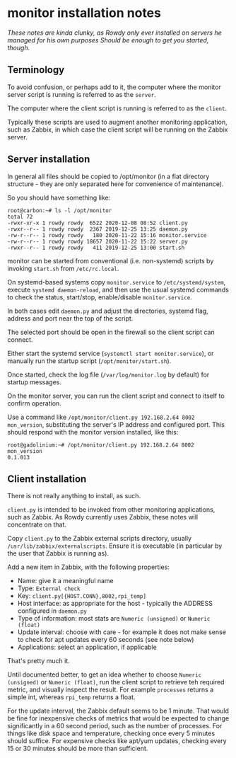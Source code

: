 # monitor installation notes

_These notes are kinda clunky, as Rowdy only ever installed on servers he managed for his own purposes  Should be enough to get you started, though._

## Terminology

To avoid confusion, or perhaps add to it, the computer where the monitor server script is running is referred to as the `server`.

The computer where the client script is running is referred to as the `client`.

Typically these scripts are used to augment another monitoring application, such as Zabbix, in which case the client script will be running on the Zabbix server.

## Server installation

In general all files should be copied to /opt/monitor (in a flat directory structure - they are only separated here for convenience of maintenance).

So you should have something like:

```
root@carbon:~# ls -l /opt/monitor
total 72
-rwxr-xr-x 1 rowdy rowdy  6522 2020-12-08 08:52 client.py
-rwxr--r-- 1 rowdy rowdy  2367 2019-12-25 13:25 daemon.py
-rw-r--r-- 1 rowdy rowdy   180 2020-11-22 15:16 monitor.service
-rw-r--r-- 1 rowdy rowdy 18657 2020-11-22 15:22 server.py
-rwxr--r-- 1 rowdy rowdy   411 2019-12-25 13:00 start.sh
```

monitor can be started from conventional (i.e. non-systemd) scripts by invoking `start.sh` from `/etc/rc.local`.

On systemd-based systems copy `monitor.service` to `/etc/systemd/system`, execute `systemd daemon-reload`, and then use the usual systemd commands to check the status, start/stop, enable/disable `monitor.service`.

In both cases edit `daemon.py` and adjust the directories, systemd flag, address and port near the top of the script.

The selected port should be open in the firewall so the client script can connect.

Either start the systemd service (`systemctl start monitor.service`), or manually run the startup script (`/opt/monitor/start.sh`).

Once started, check the log file (`/var/log/monitor.log` by default) for startup messages.

On the monitor server, you can run the client script and connect to itself to confirm operation.

Use a command like `/opt/monitor/client.py 192.168.2.64 8002 mon_version`, substituting the server's IP address and configured port.  This should respond with the monitor version installed, like this:

```
root@gadolinium:~# /opt/monitor/client.py 192.168.2.64 8002 mon_version
0.1.013
```

## Client installation

There is not really anything to install, as such.

`client.py` is intended to be invoked from other monitoring applications, such as Zabbix.  As Rowdy currently uses Zabbix, these notes will concentrate on that.

Copy `client.py` to the Zabbix external scripts directory, usually `/usr/lib/zabbix/externalscripts`.  Ensure it is executable (in particular by the user that Zabbix is running as).

Add a new item in Zabbix, with the following properties:

  * Name: give it a meaningful name
  * Type: `External check`
  * Key: `client.py[{HOST.CONN},8002,rpi_temp]`
  * Host interface: as appropriate for the host - typically the ADDRESS configured in `daemon.py`
  * Type of information: most stats are `Numeric (unsigned)` or `Numeric (float)`
  * Update interval: choose with care - for example it does not make sense to check for apt updates every 60 seconds (see note below)
  * Applications: select an application, if applicable

That's pretty much it.

Until documented better, to get an idea whether to choose `Numeric (unsigned)` or `Numeric (float)`, run the client script to retrieve teh required metric, and visually inspect the result.  For example `processes` returns a simple int, whereas `rpi_temp` returns a float.

For the update interval, the Zabbix default seems to be 1 minute.  That would be fine for inexpensive checks of metrics that would be expected to change significantly in a 60 second period, such as the number of processes.  For things like disk space and temperature, checking once every 5 minutes should suffice.  For expensive checks like apt/yum updates, checking every 15 or 30 minutes should be more than sufficient.


